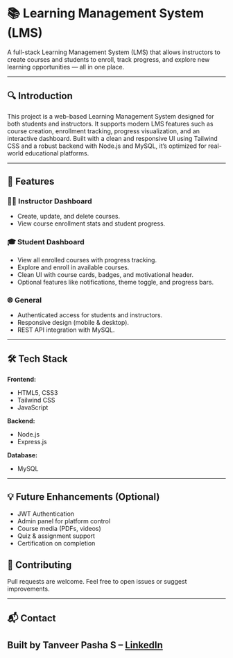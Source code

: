 # 📚 Learning Management System (LMS)

A full-stack Learning Management System (LMS) that allows instructors to create courses and students to enroll, track progress, and explore new learning opportunities — all in one place.

---

## 🔍 Introduction

This project is a web-based Learning Management System designed for both students and instructors. It supports modern LMS features such as course creation, enrollment tracking, progress visualization, and an interactive dashboard. Built with a clean and responsive UI using Tailwind CSS and a robust backend with Node.js and MySQL, it’s optimized for real-world educational platforms.

---

## 🚀 Features

### 👨‍🏫 Instructor Dashboard
- Create, update, and delete courses.
- View course enrollment stats and student progress.

### 🎓 Student Dashboard
- View all enrolled courses with progress tracking.
- Explore and enroll in available courses.
- Clean UI with course cards, badges, and motivational header.
- Optional features like notifications, theme toggle, and progress bars.

### 🌐 General
- Authenticated access for students and instructors.
- Responsive design (mobile & desktop).
- REST API integration with MySQL.

---

## 🛠️ Tech Stack

**Frontend:**
- HTML5, CSS3
- Tailwind CSS
- JavaScript

**Backend:**
- Node.js
- Express.js

**Database:**
- MySQL

---

## 💡 Future Enhancements (Optional)
- JWT Authentication
- Admin panel for platform control
- Course media (PDFs, videos)
- Quiz & assignment support
- Certification on completion


## 🤝 Contributing

Pull requests are welcome. Feel free to open issues or suggest improvements.

---

## 📬 Contact

Built by **Tanveer Pasha S** – [LinkedIn](https://www.linkedin.com/in/tanveers786)
---



